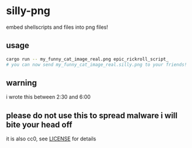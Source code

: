 # silly-png

embed shellscripts and files into png files!

## usage

```sh
cargo run -- my_funny_cat_image_real.png epic_rickroll_script_
# you can now send my_funny_cat_image_real.silly.png to your friends!
```

## warning

i wrote this between 2:30 and 6:00

## please do not use this to spread malware i will bite your head off

it is also cc0, see [LICENSE](/LICENSE) for details
